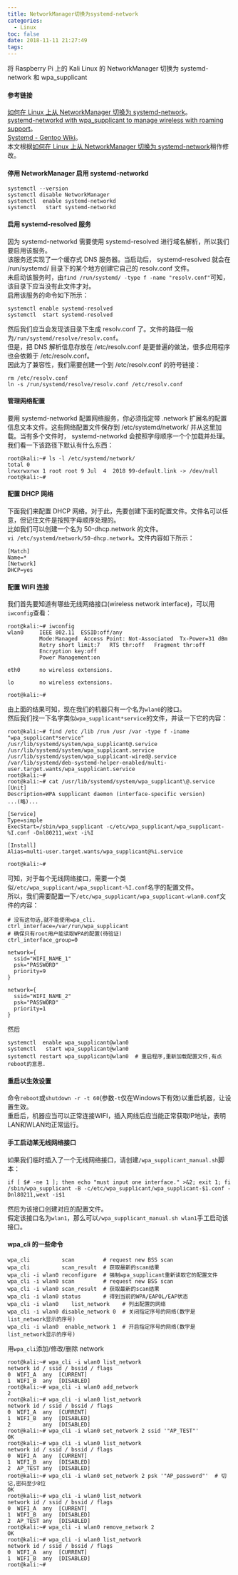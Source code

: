 ```yaml
---
title: NetworkManager切换为systemd-network
categories:
  - Linux
toc: false
date: 2018-11-11 21:27:49
tags:
---
```

将 Raspberry Pi 上的 Kali Linux 的 NetworkManager 切换为 systemd-network 和 wpa_supplicant
<!-- more -->


#### 参考链接
[如何在 Linux 上从 NetworkManager 切换为 systemd-network](https://www.linuxidc.com/Linux/2015-11/125430.htm)。  
[systemd-networkd with wpa_supplicant to manage wireless with roaming support](https://beaveris.me/systemd-networkd-with-roaming/)。  
[Systemd - Gentoo Wiki](https://wiki.gentoo.org/wiki/Systemd/zh-cn)。  
本文根据[如何在 Linux 上从 NetworkManager 切换为 systemd-network](https://www.linuxidc.com/Linux/2015-11/125430.htm)稍作修改。  

#### 停用 NetworkManager 启用 systemd-networkd
```
systemctl --version
systemctl disable NetworkManager
systemctl  enable systemd-networkd
systemctl   start systemd-networkd
```

#### 启用 systemd-resolved 服务
因为 systemd-networkd 需要使用 systemd-resolved 进行域名解析，所以我们要启用该服务。  
该服务还实现了一个缓存式 DNS 服务器。当启动后， systemd-resolved 就会在 /run/systemd/ 目录下的某个地方创建它自己的 resolv.conf 文件。  
未启动该服务时，由`find /run/systemd/ -type f -name "resolv.conf"`可知，该目录下应当没有此文件才对。  
启用该服务的命令如下所示：
```
systemctl enable systemd-resolved
systemctl  start systemd-resolved
```
然后我们应当会发现该目录下生成 resolv.conf 了。文件的路径一般为`/run/systemd/resolve/resolv.conf`。  
但是，把 DNS 解析信息存放在 /etc/resolv.conf 是更普遍的做法，很多应用程序也会依赖于 /etc/resolv.conf。  
因此为了兼容性，我们需要创建一个到 /etc/resolv.conf 的符号链接：
```
rm /etc/resolv.conf
ln -s /run/systemd/resolve/resolv.conf /etc/resolv.conf
```

#### 管理网络配置
要用 systemd-networkd 配置网络服务，你必须指定带 .network 扩展名的配置信息文本文件。这些网络配置文件保存到 /etc/systemd/network/ 并从这里加载。当有多个文件时， systemd-networkd 会按照字母顺序一个个加载并处理。  
我们看一下该路径下默认有什么东西：
```
root@kali:~# ls -l /etc/systemd/network/
total 0
lrwxrwxrwx 1 root root 9 Jul  4  2018 99-default.link -> /dev/null
root@kali:~#
```

#### 配置 DHCP 网络
下面我们来配置 DHCP 网络。对于此，先要创建下面的配置文件。文件名可以任意，但记住文件是按照字母顺序处理的。  
比如我们可以创建一个名为 50-dhcp.network 的文件。  
`vi /etc/systemd/network/50-dhcp.network`。文件内容如下所示：
```
[Match]
Name=*
[Network]
DHCP=yes
```

#### 配置 WIFI 连接
我们首先要知道有哪些无线网络接口(wireless network interface)，可以用`iwconfig`查看：
```
root@kali:~# iwconfig
wlan0     IEEE 802.11  ESSID:off/any
          Mode:Managed  Access Point: Not-Associated  Tx-Power=31 dBm
          Retry short limit:7   RTS thr:off   Fragment thr:off
          Encryption key:off
          Power Management:on

eth0      no wireless extensions.

lo        no wireless extensions.

root@kali:~#
```
由上面的结果可知，现在我们的机器只有一个名为`wlan0`的接口。  
然后我们找一下名字类似`wpa_supplicant*service`的文件，并读一下它的内容：
```
root@kali:~# find /etc /lib /run /usr /var -type f -iname "wpa_supplicant*service"
/usr/lib/systemd/system/wpa_supplicant@.service
/usr/lib/systemd/system/wpa_supplicant.service
/usr/lib/systemd/system/wpa_supplicant-wired@.service
/var/lib/systemd/deb-systemd-helper-enabled/multi-user.target.wants/wpa_supplicant.service
root@kali:~#
root@kali:~# cat /usr/lib/systemd/system/wpa_supplicant\@.service 
[Unit]
Description=WPA supplicant daemon (interface-specific version)
...(略)...

[Service]
Type=simple
ExecStart=/sbin/wpa_supplicant -c/etc/wpa_supplicant/wpa_supplicant-%I.conf -Dnl80211,wext -i%I

[Install]
Alias=multi-user.target.wants/wpa_supplicant@%i.service

root@kali:~#
```
可知，对于每个无线网络接口，需要一个类似`/etc/wpa_supplicant/wpa_supplicant-%I.conf`名字的配置文件。  
所以，我们需要配置一下`/etc/wpa_supplicant/wpa_supplicant-wlan0.conf`文件的内容：
```
# 没有这句话,就不能使用wpa_cli.
ctrl_interface=/var/run/wpa_supplicant
# 确保只有root用户能读取WPA的配置(待验证)
ctrl_interface_group=0

network={
  ssid="WIFI_NAME_1"
  psk="PASSWORD"
  priority=9
}

network={
  ssid="WIFI_NAME_2"
  psk="PASSWORD"
  priority=1
}
```
然后
```
systemctl  enable wpa_supplicant@wlan0
systemctl   start wpa_supplicant@wlan0
systemctl restart wpa_supplicant@wlan0  # 重启程序,重新加载配置文件,有点reboot的意思.
```

#### 重启以生效设置
命令`reboot`或`shutdown -r -t 60`(参数`-t`仅在Windows下有效)以重启机器，让设置生效。  
重启后，机器应当可以正常连接WIFI，插入网线后应当能正常获取IP地址，表明LAN和WLAN均正常运行。  

#### 手工启动某无线网络接口
如果我们临时插入了一个无线网络接口，请创建`/wpa_supplicant_manual.sh`脚本：
```shell
if [ $# -ne 1 ]; then echo "must input one interface." >&2; exit 1; fi
/sbin/wpa_supplicant -B -c/etc/wpa_supplicant/wpa_supplicant-$1.conf -Dnl80211,wext -i$1
```
然后为该接口创建对应的配置文件。  
假定该接口名为`wlan1`，那么可以`/wpa_supplicant_manual.sh wlan1`手工启动该接口。

#### wpa_cli 的一些命令
```shell
wpa_cli          scan         # request new BSS scan
wpa_cli          scan_result  # 获取最新的scan结果
wpa_cli -i wlan0 reconfigure  # 强制wpa_supplicant重新读取它的配置文件
wpa_cli -i wlan0 scan         # request new BSS scan
wpa_cli -i wlan0 scan_result  # 获取最新的scan结果
wpa_cli -i wlan0 status       # 得到当前的WPA/EAPOL/EAP状态
wpa_cli -i wlan0    list_network    # 列出配置的网络
wpa_cli -i wlan0 disable_network 0  # 关闭指定序号的网络(数字是list_network显示的序号)
wpa_cli -i wlan0  enable_network 1  # 开启指定序号的网络(数字是list_network显示的序号)
```
用`wpa_cli`添加/修改/删除 network
```
root@kali:~# wpa_cli -i wlan0 list_network
network id / ssid / bssid / flags
0  WIFI_A  any  [CURRENT]
1  WIFI_B  any  [DISABLED]
root@kali:~# wpa_cli -i wlan0 add_network 
2
root@kali:~# wpa_cli -i wlan0 list_network
network id / ssid / bssid / flags
0  WIFI_A  any  [CURRENT]
1  WIFI_B  any  [DISABLED]
2          any  [DISABLED]
root@kali:~# wpa_cli -i wlan0 set_network 2 ssid '"AP_TEST"'
OK
root@kali:~# wpa_cli -i wlan0 list_network
network id / ssid / bssid / flags
0  WIFI_A  any  [CURRENT]
1  WIFI_B  any  [DISABLED]
2  AP_TEST any  [DISABLED]
root@kali:~# wpa_cli -i wlan0 set_network 2 psk '"AP_password"'  # 切记,密码至少8位
OK
root@kali:~# wpa_cli -i wlan0 list_network
network id / ssid / bssid / flags
0  WIFI_A  any  [CURRENT]
1  WIFI_B  any  [DISABLED]
2  AP_TEST any  [DISABLED]
root@kali:~# wpa_cli -i wlan0 remove_network 2
OK
root@kali:~# wpa_cli -i wlan0 list_network
network id / ssid / bssid / flags
0  WIFI_A  any  [CURRENT]
1  WIFI_B  any  [DISABLED]
root@kali:~#
```
